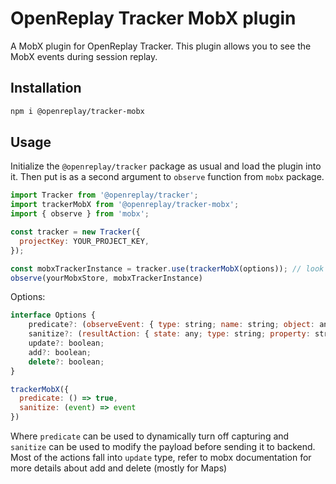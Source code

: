 # OpenReplay Tracker MobX plugin
A MobX plugin for OpenReplay Tracker. 
This plugin allows you to see the MobX events during session replay.

## Installation
```bash
npm i @openreplay/tracker-mobx
```

## Usage
Initialize the `@openreplay/tracker` package as usual and load the plugin into it.
Then put is as a second argument to `observe` function from `mobx` package.

```js
import Tracker from '@openreplay/tracker';
import trackerMobX from '@openreplay/tracker-mobx';
import { observe } from 'mobx';

const tracker = new Tracker({
  projectKey: YOUR_PROJECT_KEY,
});

const mobxTrackerInstance = tracker.use(trackerMobX(options)); // look below for available options
observe(yourMobxStore, mobxTrackerInstance)
```

Options: 

```js
interface Options {
    predicate?: (observeEvent: { type: string; name: string; object: any; debugObjectName: string }) => boolean;
    sanitize?: (resultAction: { state: any; type: string; property: string }) => { state: any; type: string; property: string };
    update?: boolean;
    add?: boolean;
    delete?: boolean;
}

trackerMobX({
  predicate: () => true,
  sanitize: (event) => event
})
```

Where `predicate` can be used to dynamically turn off capturing and `sanitize` can be used to modify the payload before sending it to backend.
Most of the actions fall into `update` type, refer to mobx documentation for more details about add and delete (mostly for Maps)